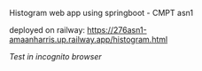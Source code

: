 Histogram web app using springboot - CMPT asn1

deployed on railway:
https://276asn1-amaanharris.up.railway.app/histogram.html

*Test in incognito browser*
